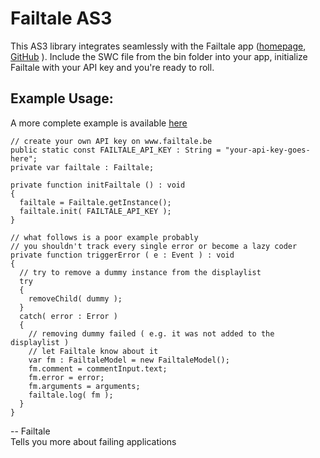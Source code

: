 # Failtale AS3

This AS3 library integrates seamlessly with the Failtale app ([homepage][home], [GitHub][github] ). Include the SWC file from the bin folder into your app, initialize Failtale with your API key and you're ready to roll.

## Example Usage:

A more complete example is available [here](http://github.com/webdevotion/Failtale-AS3-Example-Application)

    // create your own API key on www.failtale.be
    public static const FAILTALE_API_KEY : String = "your-api-key-goes-here";
    private var failtale : Failtale;
    
    private function initFailtale () : void
    {
      failtale = Failtale.getInstance();
      failtale.init( FAILTALE_API_KEY );
    }
    
    // what follows is a poor example probably
    // you shouldn't track every single error or become a lazy coder
    private function triggerError ( e : Event ) : void
    {
      // try to remove a dummy instance from the displaylist
      try
      {
        removeChild( dummy );
      }
      catch( error : Error )
      {
        // removing dummy failed ( e.g. it was not added to the displaylist )
        // let Failtale know about it
        var fm : FailtaleModel = new FailtaleModel();
        fm.comment = commentInput.text;
        fm.error = error;
        fm.arguments = arguments;
        failtale.log( fm );
      }
    }

-- Failtale  
Tells you more about failing applications

  [home]: www.failtale.be
  [github]: http://github.com/mrhenry/failtale